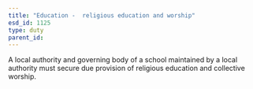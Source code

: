 ```yaml
---
title: "Education -  religious education and worship"
esd_id: 1125
type: duty
parent_id:  
---
```


A local authority and governing body of a school maintained by a local authority must secure due provision of religious education and collective worship.

